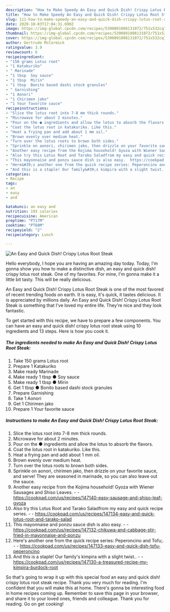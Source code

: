```yaml
---
description: "How to Make Speedy An Easy and Quick Dish! Crispy Lotus Root Steak"
title: "How to Make Speedy An Easy and Quick Dish! Crispy Lotus Root Steak"
slug: 111-how-to-make-speedy-an-easy-and-quick-dish-crispy-lotus-root-steak
date: 2020-10-03T17:04:31.690Z
image: https://img-global.cpcdn.com/recipes/5390891008131072/751x532cq70/an-easy-and-quick-dish-crispy-lotus-root-steak-recipe-main-photo.jpg
thumbnail: https://img-global.cpcdn.com/recipes/5390891008131072/751x532cq70/an-easy-and-quick-dish-crispy-lotus-root-steak-recipe-main-photo.jpg
cover: https://img-global.cpcdn.com/recipes/5390891008131072/751x532cq70/an-easy-and-quick-dish-crispy-lotus-root-steak-recipe-main-photo.jpg
author: Gertrude McCormick
ratingvalue: 3.9
reviewcount: 6
recipeingredient:
- "150 grams Lotus root"
- "1 Katakuriko"
- " Marinade"
- "1 tbsp  Soy sauce"
- "1 tbsp  Mirin"
- "1 tbsp  Bonito based dashi stock granules"
- " Garnishing"
- "1 Aonori"
- "1 Chirimen jako"
- "1 Your favorite sauce"
recipeinstructions:
- "Slice the lotus root into 7-8 mm thick rounds."
- "Microwave for about 2 minutes."
- "Pour on the ● ingredients and allow the lotus to absorb the flavors."
- "Coat the lotus root in katakuriko. Like this."
- "Heat a frying pan and add about 1 mm oil."
- "Brown evenly over medium heat."
- "Turn over the lotus roots to brown both sides."
- "Sprinkle on aonori, chirimen jako, then drizzle on your favorite sauce, and serve! They are seasoned in marinade, so you can also leave out the sauce."
- "Another easy recipe from the Kojima household! Gyoza with Wiener Sausages and Shiso Leaves.  https://cookpad.com/us/recipes/147140-easy-sausage-and-shiso-leaf-gyoza"
- "Also try this Lotus Root and Tarako Saladfrom my easy and quick recipe series.  https://cookpad.com/us/recipes/147134-easy-and-quick-lotus-root-and-tarako-salad"
- "This mayonnaise and ponzu sauce dish is also easy.  https://cookpad.com/us/recipes/147132-chikuwa-and-cabbage-stir-fried-in-mayonnaise-and-ponzu"
- "Here&#39;s another one from the quick recipe series: Peperoncino and Tofu;.  https://cookpad.com/us/recipes/147133-easy-and-quick-dish-tofu-peperoncino"
- "And this is a staple! Our family&#39;s kimpira with a slight twist..  https://cookpad.com/us/recipes/147130-a-treasured-recipe-my-kimpira-burdock-root"
categories:
- Recipe
tags:
- an
- easy
- and

katakunci: an easy and 
nutrition: 193 calories
recipecuisine: American
preptime: "PT17M"
cooktime: "PT60M"
recipeyield: "2"
recipecategory: Lunch

---
```



![An Easy and Quick Dish! Crispy Lotus Root Steak](https://img-global.cpcdn.com/recipes/5390891008131072/751x532cq70/an-easy-and-quick-dish-crispy-lotus-root-steak-recipe-main-photo.jpg)

Hello everybody, I hope you are having an amazing day today. Today, I'm gonna show you how to make a distinctive dish, an easy and quick dish! crispy lotus root steak. One of my favorites. For mine, I'm gonna make it a little bit tasty. This will be really delicious.



An Easy and Quick Dish! Crispy Lotus Root Steak is one of the most favored of recent trending foods on earth. It is easy, it's quick, it tastes delicious. It is appreciated by millions daily. An Easy and Quick Dish! Crispy Lotus Root Steak is something that I've loved my entire life. They're nice and they look fantastic.


To get started with this recipe, we have to prepare a few components. You can have an easy and quick dish! crispy lotus root steak using 10 ingredients and 13 steps. Here is how you cook it.

<!--inarticleads1-->

##### The ingredients needed to make An Easy and Quick Dish! Crispy Lotus Root Steak:

1. Take 150 grams Lotus root
1. Prepare 1 Katakuriko
1. Make ready  Marinade
1. Make ready 1 tbsp ● Soy sauce
1. Make ready 1 tbsp ● Mirin
1. Get 1 tbsp ● Bonito based dashi stock granules
1. Prepare  Garnishing
1. Take 1 Aonori
1. Get 1 Chirimen jako
1. Prepare 1 Your favorite sauce




<!--inarticleads2-->

##### Instructions to make An Easy and Quick Dish! Crispy Lotus Root Steak:

1. Slice the lotus root into 7-8 mm thick rounds.
1. Microwave for about 2 minutes.
1. Pour on the ● ingredients and allow the lotus to absorb the flavors.
1. Coat the lotus root in katakuriko. Like this.
1. Heat a frying pan and add about 1 mm oil.
1. Brown evenly over medium heat.
1. Turn over the lotus roots to brown both sides.
1. Sprinkle on aonori, chirimen jako, then drizzle on your favorite sauce, and serve! They are seasoned in marinade, so you can also leave out the sauce.
1. Another easy recipe from the Kojima household! Gyoza with Wiener Sausages and Shiso Leaves. -  - https://cookpad.com/us/recipes/147140-easy-sausage-and-shiso-leaf-gyoza
1. Also try this Lotus Root and Tarako Saladfrom my easy and quick recipe series. -  - https://cookpad.com/us/recipes/147134-easy-and-quick-lotus-root-and-tarako-salad
1. This mayonnaise and ponzu sauce dish is also easy. -  - https://cookpad.com/us/recipes/147132-chikuwa-and-cabbage-stir-fried-in-mayonnaise-and-ponzu
1. Here&#39;s another one from the quick recipe series: Peperoncino and Tofu;. -  - https://cookpad.com/us/recipes/147133-easy-and-quick-dish-tofu-peperoncino
1. And this is a staple! Our family&#39;s kimpira with a slight twist.. -  - https://cookpad.com/us/recipes/147130-a-treasured-recipe-my-kimpira-burdock-root




So that's going to wrap it up with this special food an easy and quick dish! crispy lotus root steak recipe. Thank you very much for reading. I'm confident that you will make this at home. There's gonna be interesting food in home recipes coming up. Remember to save this page in your browser, and share it to your loved ones, friends and colleague. Thank you for reading. Go on get cooking!
